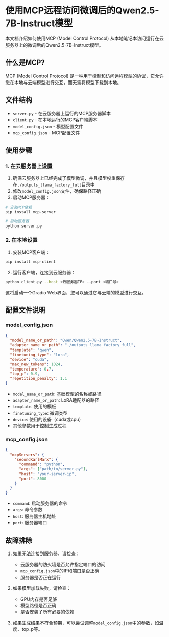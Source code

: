 # 使用MCP远程访问微调后的Qwen2.5-7B-Instruct模型

本文档介绍如何使用MCP (Model Control Protocol) 从本地笔记本访问运行在云服务器上的微调后的Qwen2.5-7B-Instruct模型。

## 什么是MCP?

MCP (Model Control Protocol) 是一种用于控制和访问远程模型的协议，它允许您在本地与云端模型进行交互，而无需将模型下载到本地。

## 文件结构

- `server.py` - 在云服务器上运行的MCP服务器脚本
- `client.py` - 在本地运行的MCP客户端脚本
- `model_config.json` - 模型配置文件
- `mcp_config.json` - MCP配置文件

## 使用步骤

### 1. 在云服务器上设置

1. 确保云服务器上已经完成了模型微调，并且模型权重保存在`./outputs_llama_factory_full`目录中
2. 修改`model_config.json`文件，确保路径正确
3. 启动MCP服务器：

```bash
# 安装MCP依赖
pip install mcp-server

# 启动服务器
python server.py
```

### 2. 在本地设置

1. 安装MCP客户端：

```bash
pip install mcp-client
```

2. 运行客户端，连接到云服务器：

```bash
python client.py --host <云服务器IP> --port <端口号>
```

这将启动一个Gradio Web界面，您可以通过它与云端的模型进行交互。

## 配置文件说明

### model_config.json

```json
{
  "model_name_or_path": "Qwen/Qwen2.5-7B-Instruct",
  "adapter_name_or_path": "./outputs_llama_factory_full",
  "template": "qwen",
  "finetuning_type": "lora",
  "device": "cuda",
  "max_new_tokens": 1024,
  "temperature": 0.7,
  "top_p": 0.9,
  "repetition_penalty": 1.1
}
```

- `model_name_or_path`: 基础模型的名称或路径
- `adapter_name_or_path`: LoRA适配器的路径
- `template`: 使用的模板
- `finetuning_type`: 微调类型
- `device`: 使用的设备（cuda或cpu）
- 其他参数用于控制生成过程

### mcp_config.json

```json
{
  "mcpServers": {
    "secondKarlMarx": {
      "command": "python",
      "args": ["path/to/server.py"],
      "host": "your-server-ip",
      "port": 8000
    }
  }
}
```

- `command`: 启动服务器的命令
- `args`: 命令参数
- `host`: 服务器主机地址
- `port`: 服务器端口

## 故障排除

1. 如果无法连接到服务器，请检查：
   - 云服务器的防火墙是否允许指定端口的访问
   - `mcp_config.json`中的IP和端口是否正确
   - 服务器是否正在运行

2. 如果模型加载失败，请检查：
   - GPU内存是否足够
   - 模型路径是否正确
   - 是否安装了所有必要的依赖

3. 如果生成结果不符合预期，可以尝试调整`model_config.json`中的参数，如温度、top_p等。
